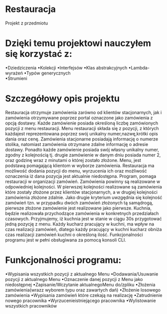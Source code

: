 # Restauracja
 Projekt z przedmiotu
 # Dzięki temu projektowi nauczyłem się korzystać z:
 •Dziedziczenia
 •Kolekcji 
 •Interfejsów 
 •Klas abstrakcyjnych 
 •Lambda-wyrażeń 
 •Typów generycznych  
 •Strumieni 
 # Szczegółowy opis projektu
Restauracja otrzymuje zamówienia zarówno od klientów stacjonarnych, jak i zamówienia otrzymywane poprzez portal oznaczone jako zamówienia z opcją dostawy. Każde zamówienie posiada określoną liczbę zamówionych pozycji z menu restauracji. Menu restauracji składa się z pozycji, z których każdajest reprezentowana poprzez swój unikalny numer,nazwę,krótki opis dania oraz cenę. Zamówienia stacjonarne posiadają informację o numerze stolika, natomiast zamówienia otrzymane zdalne informację o adresie dostawy. Ponadto każde zamówienie posiada swój własny unikalny numer, zgodny z kolejnością tj. drugie zamówienie w danym dniu posiada numer 2, oraz godzinę wraz z minutami o której zostało złożone. Menu, jest podstawą pomagającą klientom w wyborze zamówienia. Restauracja ma możliwość dodania pozycji do menu, wyrzucenia ich oraz możliwość oznaczenia iż dana pozycja jest aktualnie niedostępna. Program, pomaga restauracji w organizacji zamówień. Zamówienia powinny są realizowane w odpowiedniej kolejności. W pierwszej kolejności realizowane są zamówienia które zostały złożone przez klientów stacjonarnych, a w drugiej kolejności zamówienia złożone zdalnie. Jako drugie kryterium uwzgędnia się kolejność zamówień tzn. w przypadku dwóch zamówień złożonych tą samądrogą, pierwsze złożone zamówienie jest realizowane jako pierwsze. Kuchnia, będzie realizowała przychodzące zamówienia w konkretnych przedziałach czasowych. Przyjmujemy, iż kuchnia jest w stanie w ciągu 30s przygotować jedną pozycję z menu. Każdy kucharz pracujący w kuchni, ma wpływ na czas realizacji zamówień, dlatego każdy pracujący w kuchni kucharz obniża czas realizacji zamówień kuchni o określoną ilość. Funkcjonalności programu jest w pełni obsługiwana za pomocą konsoli CLI. 
# Funkcjonalności programu: 
•Wypisania wszystkich pozycji z aktualnego Menu
•Dodawania/Usuwanie pozycji z aktualnego Menu
•Oznaczenie danej pozycji z Menu jako niedostępnej
•Zapisanie/Wczytanie aktualnegoMenu do/zpliku
•Złożenia zamówienia(wrazz wyborem typu oraz zawartych dań)
•Złożenie losowego zamówienia
•Wypisania zamówień które czekają na realizację
•Zatrudnienie nowego pracownika
•Wyrzucenieistniejącego pracownika
•Wylistowanie wszystkich pracowników


